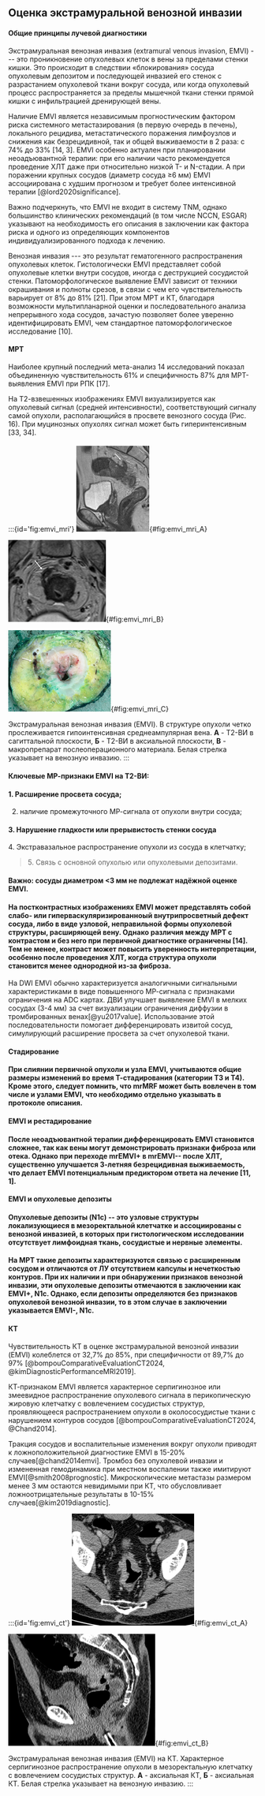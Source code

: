 ## Оценка экстрамуральной венозной инвазии

#### Общие принципы лучевой диагностики

Экстрамуральная венозная инвазия (extramural venous invasion, EMVI) ---
это проникновение опухолевых клеток в вены за пределами стенки кишки.
Это происходит в следствии «блокирования» сосуда опухолевым депозитом и
последующей инвазией его стенок с разрастанием опухолевой ткани вокруг
сосуда, или когда опухолевый процесс распространяется за пределы
мышечной ткани стенки прямой кишки с инфильтрацией дренирующей вены.

Наличие EMVI является независимым прогностическим фактором риска
системного метастазирования (в первую очередь в печень), локального
рецидива, метастатического поражения лимфоузлов и снижения как
безрецидивной, так и общей выживаемости в 2 раза: с 74% до 33% \[14,
3\]. EMVI особенно актуален при планировании неоадъювантной терапии: при
его наличии часто рекомендуется проведение ХЛТ даже при относительно
низкой T- и N-стадии. А при поражении крупных сосудов (диаметр сосуда ≥6
мм) EMVI ассоциирована с худшим прогнозом и требует более интенсивной
терапии \[@lord2020significance\].

Важно подчеркнуть, что EMVI не входит в систему TNM, однако большинство
клинических рекомендаций (в том числе NCCN, ESGAR) указывают на
необходимость его описания в заключении как фактора риска и одного из
определяющих компонентов индивидуализированного подхода к лечению.

Венозная инвазия --- это результат гематогенного распространения
опухолевых клеток. Гистологически EMVI представляет собой опухолевые
клетки внутри сосудов, иногда с деструкцией сосудистой стенки.
Патоморфологическое выявление EMVI зависит от техники окрашивания и
полноты срезов, в связи с чем его чувствительность варьирует от 8% до
81% \[21\]. При этом МРТ и КТ, благодаря возможности мультипланарной
оценки и последовательного анализа непрерывного хода сосудов, зачастую
позволяет более уверенно идентифицировать EMVI, чем стандартное
патоморфологическое исследование \[10\].

#### МРТ

Наиболее крупный последний мета-анализ 14 исследований показал объединенную чувствительность 61% и специфичность 87% для МРТ-выявления EMVI при РПК \[17\].

На Т2-взвешенных изображениях EMVI визуализируется как опухолевый сигнал (средней интенсивности), соответствующий сигналу самой опухоли, располагающийся в просвете венозного сосуда (Рис. 16). При муцинозных опухолях сигнал может быть гиперинтенсивным \[33, 34\].

#### 

:::{id='fig:emvi_mri'}
![Т2-ВИ в сагиттальной плоскости. Экстрамуральная венозная инвазия (EMVI) (белая стрелка).](./img/staging/emvi/image52.png){#fig:emvi_mri_A}

![Т2-ВИ в аксиальной плоскости. Экстрамуральная венозная инвазия (EMVI) (белая стрелка).](./img/staging/emvi/image9.png){#fig:emvi_mri_B}

![Макропрепарат послеоперационного материала. Сосуд с тромбированным сосудом, окруженный опухолью.](./img/staging/emvi/image33.png){#fig:emvi_mri_C}

Экстрамуральная венозная инвазия (EMVI). В структуре опухоли четко прослеживается гипоинтенсивная среднеампулярная вена. **А** - Т2-ВИ в сагиттальной плоскости, **Б** - Т2-ВИ в аксиальной плоскости, **В** - макропрепарат послеоперационного материала. Белая стрелка указывает на венозную инвазию.
:::

#### Ключевые МР-признаки EMVI на Т2-ВИ:

#### 1. Расширение просвета сосуда;

2. наличие промежуточного МР-сигнала от опухоли внутри сосуда;

#### 3. Нарушение гладкости или прерывистость стенки сосуда

4\. Экстравазальное распространение опухоли из сосуда в клетчатку;

> 5\. Связь с основной опухолью или опухолевыми депозитами.

#### Важно: сосуды диаметром \<3 мм не подлежат надёжной оценке EMVI.

#### На постконтрастных изображениях EMVI может представлять собой слабо- или гиперваскуляризированноый внутрипросветный дефект сосуда, либо в виде узловой, неправильной формы опухолевой структуры, расширяющей вену. Однако различия между МРТ с контрастом и без него при первичной диагностике ограничены \[14\]. Тем не менее, контраст может повысить уверенность интерпретации, особенно после проведения ХЛТ, когда структура опухоли становится менее однородной из-за фиброза.

На DWI EMVI обычно характеризуется аналогичными сигнальными характеристиками в виде повышенного МР-сигнала с признаками ограничения на ADC картах. ДВИ улучшает выявление EMVI в мелких сосудах (3-4 мм) за счет визуализации ограничения диффузии в тромбированных венах\[@yu2017value\]. Использование этой последовательности помогает дифференцировать извитой сосуд, симулирующий расширение просвета за счет опухолевой ткани.

#### Стадирование

#### При слиянии первичной опухоли и узла EMVI, учитываются общие размеры изменений во время Т-стадирования (категории Т3 и Т4). Кроме этого, следует помнить, что mrMRF может быть вовлечен в том числе и узлами EMVI, что необходимо отдельно указывать в протоколе описания.

#### EMVI и рестадирование

#### После неоадъювантной терапии дифференцировать EMVI становится сложнее, так как вены могут демонстрировать признаки фиброза или отека. Однако при переходе mrEMVI+ в mrEMVI-- после ХЛТ, существенно улучшается 3-летняя безрецидивная выживаемость, что делает EMVI потенциальным предиктором ответа на лечение \[11, 1\].

#### EMVI и опухолевые депозиты

#### Опухолевые депозиты (N1c) -- это узловые структуры локализующиеся в мезоректальной клетчатке и ассоциированы с венозной инвазией, в которых при гистологическом исследовании отсутствует лимфоидная ткань, сосудистые и нервные элементы.

#### На МРТ такие депозиты характеризуются связью с расширенным сосудом и отличаются от ЛУ отсутствием капсулы и нечеткостью контуров. При их наличии и при обнаружении признаков венозной инвазии, эти опухолевые депозиты отмечаются в заключении как EMVI+, N1c. Однако, если депозиты определяются без признаков опухолевой венозной инвазии, то в этом случае в заключении указывается EMVI-, N1c.

#### КТ

Чувствительность КТ в оценке экстрамуральной венозной инвазии (EMVI)
колеблется от 32,7% до 85%, при специфичности от 89,7% до 97%
\[@bompouComparativeEvaluationCT2024,
\@kimDiagnosticPerformanceMRI2019\].

КТ-признаком EMVI является характерное серпигинозное или змеевидное
распространение опухолевого сигнала в перикопическую жировую клетчатку с
вовлечением сосудистых структур, проявляющееся распространением опухоли
в околососудистые ткани с нарушением контуров сосудов
\[@bompouComparativeEvaluationCT2024, \@Chand2014\].

Тракция сосудов и воспалительные изменения вокруг опухоли приводят к
ложноположительной диагностике EMVI в 15-20% случаев\[@chand2014emvi\].
Тромбоз без опухолевой инвазии и измененная гемодинамика при местном
воспалении также имитируют EMVI\[@smith2008prognostic\].
Микроскопические метастазы размером менее 3 мм остаются невидимыми при
КТ, что обусловливает ложноотрицательные результаты в 10-15%
случаев\[@kim2019diagnostic\].

:::{id='fig:emvi_ct'}
![Экстрамуральная венозная инвазия (EMVI) на КТ. Серпигинозное распространение опухоли в мезоректальную клетчатку (белая стрелка).](./img/staging/emvi/image11.png){#fig:emvi_ct_A}

![Экстрамуральная венозная инвазия (EMVI) на КТ. Серпигинозное распространение опухоли в мезоректальную клетчатку (белая стрелка).](./img/staging/emvi/image57.png){#fig:emvi_ct_B}

Экстрамуральная венозная инвазия (EMVI) на КТ. Характерное серпигинозное распространение опухоли в мезоректальную клетчатку с вовлечением сосудистых структур. **А** - аксиальная КТ, **Б** - аксиальная КТ. Белая стрелка указывает на венозную инвазию.
:::

